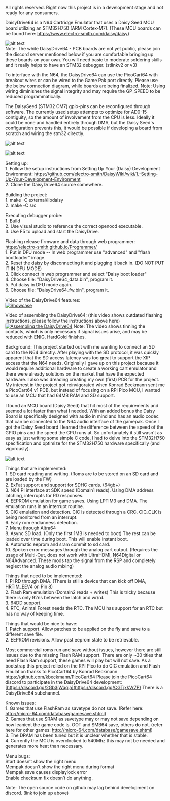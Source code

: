 All rights reserved. Right now this project is in a development stage and not ready for any consumers.

DaisyDrive64 is a N64 Cartridge Emulator that uses a Daisy Seed MCU board utilizing an STM32H750 (ARM Cortex-M7).
(These MCU boards can be found here: https://www.electro-smith.com/daisy/daisy)

![alt text](https://github.com/nopjne/DaisyDrive64/blob/master/pictures/DaisyDrive64.jpg?raw=true) \
Note: The white DaisyDrive64 - PCB boards are not yet public, please join the discord server mentioned below if you are comfortable bringing up these boards on your own.
You will need basic to moderate soldering skills and it really helps to have an STM32 debugger. (stlinkv2 or v3)

To interface with the N64, the DaisyDrive64 can use the PicoCart64 with breakout wires or can be wired to the Game Pak port directly. Please use the below connection diagram, while boards are being finalized. Note: Using wiring diminishes the signal integrity and may require the GP_SPEED to be reduced programmatically.

The DaisySeed (STM32 CM7) gpio-pins can be reconfigured through software. The currently used setup attempts to optimize for AD0-15 contiguity, so the amount of involvement from the CPU is less. Ideally it could be none and handled entirely through DMA, but the Daisy Seed's configuration prevents this, it would be possible if developing a board from scratch and wiring the stm32 directly.

![alt text](https://github.com/nopjne/DaisyDrive64/blob/master/pictures/daisydrive64pinout.png?raw=true)

![alt text](https://github.com/nopjne/DaisyDrive64/blob/master/pictures/n64pinout.JPG?raw=true)

Setting up: \
	1. Follow the setup instructions from Setting Up Your (Daisy) Development Environment: https://github.com/electro-smith/DaisyWiki/wiki/1.-Setting-Up-Your-Development-Environment \
	2. Clone the DaisyDrive64 source somewhere.

Building the project: \
	1. make -C external/libdaisy \
        2. make -C src

Executing debugger probe: \
	1. Build \
	2. Use visual studio to reference the correct openocd executable. \
	3. Use F5 to upload and start the DaisyDrive.

Flashing release firmware and data through web programmer: https://electro-smith.github.io/Programmer/ \
	1. Put in DFU mode -- In web programmer use "advanced" and "flash bootloader" image. \
	2. Reset the daisy by disconnecting it and plugging it back in. (DO NOT PUT IT IN DFU MODE) \
	3. Click connect in web programmer and select "Daisy boot loader" \
	4. Choose file: "DaisyDrive64_data.bin", program it. \
	5. Put daisy in DFU mode again. \
	6. Choose file: "DaisyDrive64_fw.bin", program it.

Video of the DaisyDrive64 features: \
[![Showcase](https://img.youtube.com/vi/9KxwnyBOTx4/0.jpg)](https://www.youtube.com/watch?v=9KxwnyBOTx4)

Video of assembling the DaisyDrive64: (this video shows outdated flashing instructions, please follow the instructions above here) \
[![Assembling the DaisyDrive64](https://img.youtube.com/vi/Yn7m13Sy0nY/1.jpg)](https://www.youtube.com/watch?v=Yn7m13Sy0nY)
Note: The video shows tinning the contacts, which is only necessary if signal issues arise, and may be reduced with ENIG, HardGold finishes.

Background:
This project started out with me wanting to connect an SD card to the N64 directly. After playing with the SD protocol, it was quickly apparent that the SD access latency was too great to support the XIP access that the N64 needs. Originally I gave up on this project because it would require additional hardware to create a working cart emulator and there were already solutions on the market that have the expected hardware. I also was dreading creating my own (first) PCB for the project. My interest in the project got reinvigorated when Konrad Beckmann sent me a PicoCart64 v1 PCB, but instead of focusing on a RPi Pico MCU, I wanted to use an MCU that had 64MB RAM and SD support. 

I found an MCU board (Daisy Seed) that hit most of the requirements and seemed a lot faster than what I needed. With an added bonus the Daisy Board is specifically designed with audio in mind and has an audio codec that can be connected to the N64 audio interface of the gamepak.
Once I got the Daisy Seed board I learned the difference between the speed of the GPIO pins and the speed the CPU runs at. So unfortunately it still wasn't as easy as just writing some simple C code, I had to delve into the STM32H750 specification and optimize for the STM32H750 hardware specifically (and vigorously).

![alt text](https://github.com/nopjne/DaisyDrive64/blob/master/pictures/wires.jpg?raw=true)

Things that are implemented: \
    1. SD card reading and writing. (Roms are to be stored on an SD card and are loaded by the FW) \
    2. ExFat support and support for SDHC cards. (64gb+) \
    3. N64 PI interface at SDK speed (Domain1 reads). Using DMA address latching, interrupts for RD responses. \
    4. EEPROM emulation for game saves. Using LPTIM3 and DMA. The emulation runs in an interrupt routine. \
    5. CIC emulation and detection. CIC is detected through a CRC, CIC_CLK is being monitored from an interrupt. \
    6. Early rom endianness detection. \
    7. Menu through Altra64 \
    8. Async SD load. (Only the first 1MB is needed to boot) The rest can be loaded over time during boot. This will enable instant boot. \
    9. Automatic eeprom and sram commit to sd card. \
   10. Spoken error messages through the analog cart output. (Requires the usage of Multi-Out, does not work with UltraHDMI, N64Digital or N64Advanced. These mods tap the signal from the RSP and completely neglect the analog audio mixing)

Things that need to be implemented: \
    1. PI RD through DMA. (There is still a device that can kick off DMA, HRTIM_EEV4 on Pin 8) \
    2. Flash Ram emulation (Domain2 reads + writes) This is tricky because there is only 92ns between the latch and wr/rd. \
    3. 64DD support. \
    4. RTC, Animal Forest needs the RTC. The MCU has support for an RTC but has no way of keeping time.
	
Things that would be nice to have: \
    1. Patch support. Allow patches to be applied on the fly and save to a different save file. \
    2. EEPROM revisions. Allow past eeprom state to be retrievable. 

Most commercial roms run and save without issues, however there are still issues due to the missing Flash RAM support. There are only ~30 titles that need Flash Ram support, these games will play but will not save.
As a bootstrap this project relied on the RPI Pico to do CIC emulation and Flash Emulation thanks to PicoCart64 by Konrad Beckmann https://github.com/kbeckmann/PicoCart64
Please join the PicoCart64 discord to participate in the DaisyDrive64 development: [https://discord.gg/2Gb3jWqqja](https://discord.gg/CGTjxkVr7P)
There is a DaisyDrive64 subchannel.

Known issues: \
    1. Games that use FlashRam as savetype do not save. (Refer here: http://micro-64.com/database/gamesave.shtml) \
    2. Games that use SRAM as savetype may or may not save depending on how leanient the game code is. OOT and SMB64 save, others do not. (refer here for other games: http://micro-64.com/database/gamesave.shtml) \
    3. The DRAM has been tuned but it is unclear whether that is stable. \
    4. Currently the MCU is overclocked to 540Mhz this may not be needed and generates more heat than necessary.

Menu bugs: \
  Start doesn’t show the right menu \
  Mempak doesn’t show the right menu during format \
  Mempak save causes displaylock error \
  Enable checksum fix doesn’t do anything.

Note: The open source code on github may lag behind development on discord. (link to join up above)
